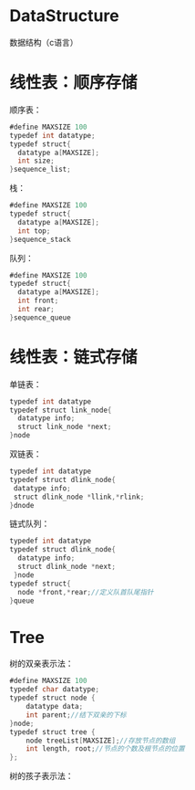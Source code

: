 
# DataStructure
数据结构（c语言）

# 线性表：顺序存储
顺序表：
```java
#define MAXSIZE 100
typedef int datatype;
typedef struct{
  datatype a[MAXSIZE];
  int size;
}sequence_list;
```
栈：
```java
#define MAXSIZE 100
typedef struct{
  datatype a[MAXSIZE];
  int top;
}sequence_stack
```
队列：
```java
#define MAXSIZE 100
typedef struct{
  datatype a[MAXSIZE];
  int front;
  int rear;
}sequence_queue
```

# 线性表：链式存储
单链表：
```java
typedef int datatype
typedef struct link_node{
  datatype info;
  struct link_node *next;
}node
 ```
 双链表：
 ```java
 typedef int datatype
typedef struct dlink_node{
  datatype info;
  struct dlink_node *llink,*rlink;
 }dnode
 ```
链式队列：
```java
typedef int datatype
typedef struct dlink_node{
  datatype info;
  struct dlink_node *next;
 }node
typedef struct{
  node *front,*rear;//定义队首队尾指针
}queue
```
# Tree
树的双亲表示法：
```java
#define MAXSIZE 100
typedef char datatype;
typedef struct node {
	datatype data;
	int parent;//结下双亲的下标
}node;
typedef struct tree {
	node treeList[MAXSIZE];//存放节点的数组
	int length, root;//节点的个数及根节点的位置
};
```
树的孩子表示法：
